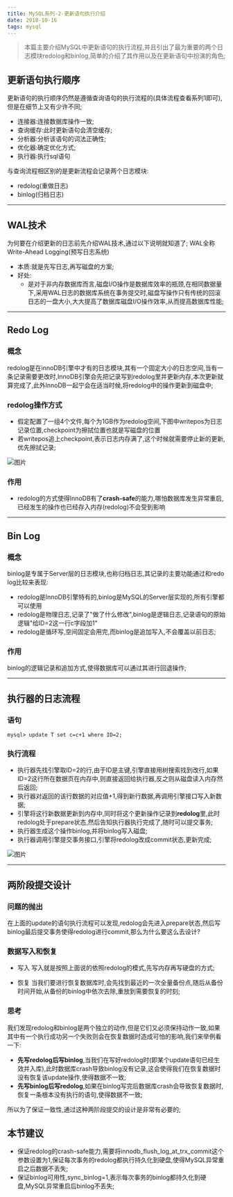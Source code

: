 ```yaml
---
title: MySQL系列-2-更新语句执行介绍
date: 2018-10-16
tags: mysql
---
```

>本篇主要介绍MySQL中更新语句的执行流程,并且引出了最为重要的两个日志模块redolog和binlog,简单的介绍了其作用以及在更新语句中扮演的角色;

<!-- more -->
## 更新语句执行顺序
更新语句的执行顺序仍然是遵循查询语句的执行流程的(具体流程查看系列1即可),但是在细节上又有少许不同;
* 连接器:连接数据库操作一致;
* 查询缓存:此时更新语句会清空缓存;
* 分析器:分析该语句的词法正确性;
* 优化器:确定优化方式;
* 执行器:执行sql语句

与查询流程相区别的是更新流程会记录两个日志模块:
* redolog(重做日志)
* binlog(归档日志)

---
## WAL技术
为何要在介绍更新的日志前先介绍WAL技术,通过以下说明就知道了;
WAL全称Write-Ahead Logging(预写日志系统) 
* 本质:就是先写日志,再写磁盘的方案;
* 好处:
  * 是对于非内存数据库而言,磁盘I/O操作是数据库效率的瓶颈,在相同数据量下,采用WAL日志的数据库系统在事务提交时,磁盘写操作只有传统的回滚日志的一盘大小,大大提高了数据库磁盘I/O操作效率,从而提高数据库性能;

---
## Redo Log
### 概念
redolog是在innoDB引擎中才有的日志模块,其有一个固定大小的日志空间,当有一条记录需要更改时,InnoDB引擎会先把记录写到redolog里并更新内存,本次更新就算完成了,此外InnoDB一起宁会在适当时候,将redolog中的操作更新到磁盘中;

### redolog操作方式
* 假定配置了一组4个文件,每个为1GB作为redolog空间,下图中writepos为日志记录位置,checkpoint为擦拭位置也就是写磁盘的位置
* 若writepos追上checkpoint,表示日志内存满了,这个时候就需要停止新的更新,优先擦拭记录;

![图片](https://i.loli.net/2019/03/04/5c7d2c57e4b9f.png)

### 作用
* redolog的方式使得InnoDB有了**crash-safe**的能力,哪怕数据库发生异常重启,已经发生的操作也已经存入内存(redolog)不会受到影响

---
## Bin Log
### 概念
binlog是专属于Server层的日志模块,也称归档日志,其记录的主要功能通过和redo log比较来表现:
* redolog是InnoDB引擎特有的,binlog是MySQL的Server层实现的,所有引擎都可以使用
* redolog是物理日志,记录了"做了什么修改",binlog是逻辑日志,记录语句的原始逻辑"给ID=2这一行c字段加1"
* redolog是循环写,空间固定会用完,而binlog是追加写入,不会覆盖以前日志;

### 作用
binlog的逻辑记录和追加方式,使得数据库可以通过其进行回退操作;


---
## 执行器的日志流程
### 语句
```
mysql> update T set c=c+1 where ID=2;
```

### 执行流程
* 执行器先找引擎取ID=2的行,由于ID是主键,引擎直接用树搜索找到改行,如果ID=2这行所在数据页在内存中,则直接返回给执行器,反之则从磁盘读入内存然后返回;
* 执行器对返回的该行数据的对应值+1,得到新行数据,再调用引擎接口写入新数据;
* 引擎将这行新数据更新到内存中,同时将这个更新操作记录到**redolog**里,此时redolog处于prepare状态,然后告知执行器执行完成了,随时可以提交事务;
* 执行器生成这个操作binlog,并将binlog写入磁盘;
* 执行器调用引擎提交事务接口,引擎将redolog改成commit状态,更新完成;

![图片](https://i.loli.net/2019/03/04/5c7d2c581b558.png)


---
## 两阶段提交设计
### 问题的抛出
在上面的update的语句执行流程可以发现,redolog会先进入prepare状态,然后写binlog最后提交事务使得redolog进行commit,那么为什么要这么去设计?
### 数据写入和恢复
* 写入
写入就是按照上面说的依照redolog的模式,先写内存再写硬盘的方式;

* 恢复
当我们要进行恢复数据库时,会先找到最近的一次全量备份点,随后从备份时间开始,从备份的binlog中依次去除,重放到需要恢复的时刻;

### 思考
我们发现redolog和binlog是两个独立的动作,但是它们又必须保持动作一致,如果其中有一个执行成功另一个失败则会在恢复数据时造成可怕的影响,我们来举例看一下:
* **先写redolog后写binlog**,当我们在写好redolog时(即某个update语句已经生效并入库),此时数据库crash导致binlog没有记录,这会使得我们在恢复数据时没有恢复该update操作,使得数据不一致;
* **先写binlog后写redolog**,如果在binlog写完后数据库crash会导致恢复数据时,恢复一条根本没有执行的语句,使得数据不一致;

所以为了保证一致性,通过这种两阶段提交的设计是非常有必要的;
## 本节建议
* 保证redolog的crash-safe能力,需要将innodb_flush_log_at_trx_commit这个参数设置为1,保证每次事务的redolog都执行持久化到硬盘,使得MySQL异常重启之后数据不丢失;
* 保证binlog可用性,sync_binlog=1,表示每次事务的binlog都持久化到硬盘,MySQL异常重启后binlog不丢失;




